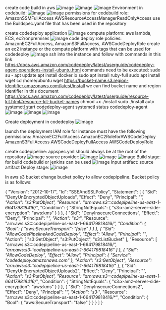 create code build in aws
![image](https://github.com/user-attachments/assets/a6f01ce4-26e3-48f9-9bf9-0347172793fe)
![image](https://github.com/user-attachments/assets/7850eb3b-d5be-42bd-bc65-5764825afb1e)
![image](https://github.com/user-attachments/assets/e8097e81-0ec0-4b82-bb64-574a4ba30dfa)
Environment in codebuild:
![image](https://github.com/user-attachments/assets/4074a087-5746-4404-89e9-e1aa4412ebb1)
![image](https://github.com/user-attachments/assets/fec3efb7-5c1e-4839-b57d-bbad577b1f2a)
permissions for codebuild role: 
AmazonSSMFullAccess
AWSResourceAccessManagerReadOnlyAccess
use the Buildspec.yaml file that has been used in the repository

create codedeploy application
![image](https://github.com/user-attachments/assets/367eeade-3e13-4292-b130-44eca16304ee)
compute platform: aws lambda, ECS, ec2/onpremises
![image](https://github.com/user-attachments/assets/2e9a6765-123e-4388-8d51-2634584a25c3)
code deploy role policies: AmazonEC2FullAccess, AmazonS3FullAccess, AWSCodeDeployRole 
create an ec2 instance or the compute platform with tags that can be used for codedeploy
![image](https://github.com/user-attachments/assets/850ce855-5178-45a1-b2ba-7fe40d324aa7)
ssh into the instance and follow with commands in this link
https://docs.aws.amazon.com/codedeploy/latest/userguide/codedeploy-agent-operations-install-ubuntu.html
commands need to be executed:
sudo su -
apt update
apt install docker.io
sudo apt install ruby-full
sudo apt install wget
cd /home/ubuntu
wget https://bucket-name.s3.region-identifier.amazonaws.com/latest/install
we can find bucket name and region identifier in this document https://docs.aws.amazon.com/codedeploy/latest/userguide/resource-kit.html#resource-kit-bucket-names
chmod +x ./install
sudo ./install auto
systemctl start codedeploy-agent
systemctl status codedeploy-agent
![image](https://github.com/user-attachments/assets/55dad2ae-5d3b-4022-b648-901d39eabf7d)
![image](https://github.com/user-attachments/assets/b24536a0-370a-427e-92cb-903b0c01867c)
![image](https://github.com/user-attachments/assets/81ed17e1-15a0-4137-bf06-91d892fae142)

Create deployment in codedeploy
![image](https://github.com/user-attachments/assets/d6ef6531-4b6e-4489-97c2-e288c04c7378)

launch the deployment
IAM role for instance must have the following permissions:
AmazonEC2FullAccess
AmazonEC2RoleforAWSCodeDeploy
AmazonS3FullAccess
AWSCodeDeployFullAccess
AWSCodeDeployRole

create codepipeline:
appspec.yml should always be at the root of the repository
![image](https://github.com/user-attachments/assets/6530f295-9c54-4d02-923d-8f36341ccefd)
source provider: ![image](https://github.com/user-attachments/assets/d98c9368-53f6-48b8-97eb-c498f9d0d403)
![image](https://github.com/user-attachments/assets/53ecd7c0-830c-4b12-90fe-17d14e6e6ad8)
![image](https://github.com/user-attachments/assets/eb3b483a-ff89-4bee-87b7-602298f1693f)
Build stage: for build codebuild or jenkins can be used
![image](https://github.com/user-attachments/assets/82246ab1-b471-49b6-a552-0cc2d9c10934)
Input artifact: source artifact
Deploy stage: ![image](https://github.com/user-attachments/assets/b8f647cf-312e-461a-85b1-f160bf1f952b)

In aws s3 bucket change bucket policy to allow codepipeline. Bucket policy is as follows:

{
    "Version": "2012-10-17",
    "Id": "SSEAndSSLPolicy",
    "Statement": [
        {
            "Sid": "DenyUnEncryptedObjectUploads",
            "Effect": "Deny",
            "Principal": "*",
            "Action": "s3:PutObject",
            "Resource": "arn:aws:s3:::codepipeline-us-east-1-664179818416/*",
            "Condition": {
                "StringNotEquals": {
                    "s3:x-amz-server-side-encryption": "aws:kms"
                }
            }
        },
        {
            "Sid": "DenyInsecureConnections",
            "Effect": "Deny",
            "Principal": "*",
            "Action": "s3:*",
            "Resource": "arn:aws:s3:::codepipeline-us-east-1-664179818416/*",
            "Condition": {
                "Bool": {
                    "aws:SecureTransport": "false"
                }
            }
        },
        {
            "Sid": "AllowCodePipelineAndCodeDeploy",
            "Effect": "Allow",
            "Principal": "*",
            "Action": [
                "s3:GetObject",
                "s3:PutObject",
                "s3:ListBucket"
            ],
            "Resource": [
                "arn:aws:s3:::codepipeline-us-east-1-664179818416/*",
                "arn:aws:s3:::codepipeline-us-east-1-664179818416"
            ]
        },
        {
            "Sid": "AllowCodeDeploy",
            "Effect": "Allow",
            "Principal": {
                "Service": "codedeploy.amazonaws.com"
            },
            "Action": "s3:GetObject",
            "Resource": "arn:aws:s3:::codepipeline-us-east-1-664179818416/*"
        },
        {
            "Sid": "DenyUnEncryptedObjectUploads2",
            "Effect": "Deny",
            "Principal": "*",
            "Action": "s3:PutObject",
            "Resource": "arn:aws:s3:::codepipeline-us-east-1-664179818416/*",
            "Condition": {
                "StringNotEquals": {
                    "s3:x-amz-server-side-encryption": "aws:kms"
                }
            }
        },
        {
            "Sid": "DenyInsecureConnections2",
            "Effect": "Deny",
            "Principal": "*",
            "Action": "s3:*",
            "Resource": "arn:aws:s3:::codepipeline-us-east-1-664179818416/*",
            "Condition": {
                "Bool": {
                    "aws:SecureTransport": "false"
                }
            }
        }
    ]
}
